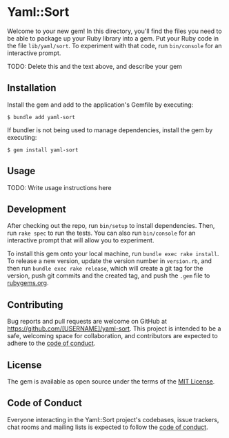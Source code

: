 # Yaml::Sort

Welcome to your new gem! In this directory, you'll find the files you need to be able to package up your Ruby library into a gem. Put your Ruby code in the file `lib/yaml/sort`. To experiment with that code, run `bin/console` for an interactive prompt.

TODO: Delete this and the text above, and describe your gem

## Installation

Install the gem and add to the application's Gemfile by executing:

    $ bundle add yaml-sort

If bundler is not being used to manage dependencies, install the gem by executing:

    $ gem install yaml-sort

## Usage

TODO: Write usage instructions here

## Development

After checking out the repo, run `bin/setup` to install dependencies. Then, run `rake spec` to run the tests. You can also run `bin/console` for an interactive prompt that will allow you to experiment.

To install this gem onto your local machine, run `bundle exec rake install`. To release a new version, update the version number in `version.rb`, and then run `bundle exec rake release`, which will create a git tag for the version, push git commits and the created tag, and push the `.gem` file to [rubygems.org](https://rubygems.org).

## Contributing

Bug reports and pull requests are welcome on GitHub at https://github.com/[USERNAME]/yaml-sort. This project is intended to be a safe, welcoming space for collaboration, and contributors are expected to adhere to the [code of conduct](https://github.com/[USERNAME]/yaml-sort/blob/main/CODE_OF_CONDUCT.md).

## License

The gem is available as open source under the terms of the [MIT License](https://opensource.org/licenses/MIT).

## Code of Conduct

Everyone interacting in the Yaml::Sort project's codebases, issue trackers, chat rooms and mailing lists is expected to follow the [code of conduct](https://github.com/[USERNAME]/yaml-sort/blob/main/CODE_OF_CONDUCT.md).
